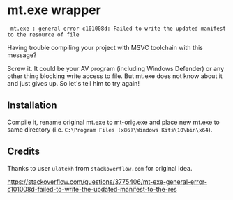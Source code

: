 # mt.exe wrapper

     mt.exe : general error c101008d: Failed to write the updated manifest to the resource of file

Having trouble compiling your project with MSVC toolchain with this message? 

Screw it. It could be your AV program (including Windows Defender) or any other thing blocking write access to file. 
But mt.exe does not know about it and just gives up. So let's tell him to try again!

## Installation

Compile it, rename original mt.exe to mt-orig.exe and place new mt.exe to same directory 
(i.e. `C:\Program Files (x86)\Windows Kits\10\bin\x64`).

## Credits

Thanks to user `ulatekh` from `stackoverflow.com` for original idea.

https://stackoverflow.com/questions/3775406/mt-exe-general-error-c101008d-failed-to-write-the-updated-manifest-to-the-res
